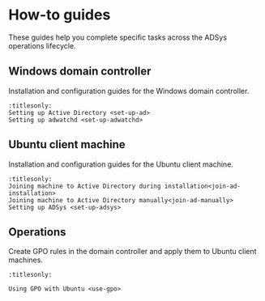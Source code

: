 # How-to guides

These guides help you complete specific tasks across the ADSys operations
lifecycle.

## Windows domain controller

Installation and configuration guides for the Windows domain controller.

```{toctree}
:titlesonly:
Setting up Active Directory <set-up-ad>
Setting up adwatchd <set-up-adwatchd>
```

## Ubuntu client machine

Installation and configuration guides for the Ubuntu client machine.

```{toctree}
:titlesonly:
Joining machine to Active Directory during installation<join-ad-installation>
Joining machine to Active Directory manually<join-ad-manually>
Setting up ADSys <set-up-adsys>
```

## Operations

Create GPO rules in the domain controller and apply them to Ubuntu client
machines.

```{toctree}
:titlesonly:

Using GPO with Ubuntu <use-gpo>
```
